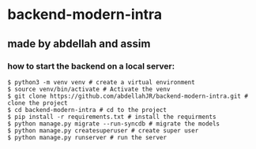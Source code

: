 # backend-modern-intra

## made by abdellah and assim

### how to start the backend on a local server:

```
$ python3 -m venv venv # create a virtual environment
$ source venv/bin/activate # Activate the venv
$ git clone https://github.com/abdellahJR/backend-modern-intra.git # clone the project
$ cd backend-modern-intra # cd to the project
$ pip install -r requirements.txt # install the requirments
$ python manage.py migrate --run-syncdb # migrate the models
$ python manage.py createsuperuser # create super user
$ python manage.py runserver # run the server
```


